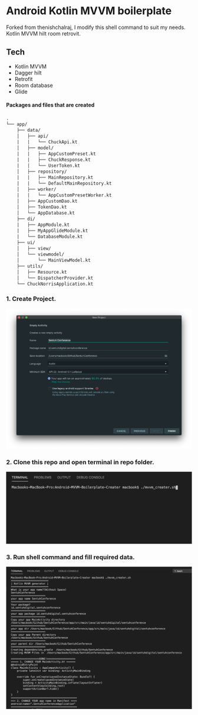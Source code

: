 # Android Kotlin MVVM boilerplate
Forked from thenishchalraj, I modify this shell command to suit my needs. Kotlin MVVM hilt room retrovit.

## Tech
- Kotlin MVVM
- Dagger hilt
- Retrofit
- Room database
- Glide

#### Packages and files that are created
```
.
└── app/
    ├── data/
    │   ├── api/
    |   |   └── ChuckApi.kt
    │   ├── model/
    |   |   ├── AppCustomPreset.kt
    |   |   ├── ChuckResponse.kt
    |   |   └── UserToken.kt
    │   ├── repository/
    |   |   ├── MainRepository.kt
    |   |   └── DefaultMainRepository.kt
    │   ├── worker/
    |   |   └── AppCustomPresetWorker.kt
    │   ├── AppCustomDao.kt
    │   ├── TokenDao.kt
    │   └── AppDatabase.kt
    ├── di/
    |   ├── AppModule.kt
    |   ├── MyAppGlideModule.kt
    |   └── DatabaseModule.kt
    ├── ui/
    │   ├── view/
    │   └── viewmodel/
    │       └── MainViewModel.kt
    ├── utils/
    │   ├── Resource.kt
    │   └── DispatcherProvider.kt
    └── ChuckNorrisApplication.kt
```

### 1. Create Project.
![Create Project](https://github.com/ekhiw/Android-MVVM-Boilerplate-Creater/blob/main/assets/sc1a.png)

### 2. Clone this repo and open terminal in repo folder.
![Create Project](https://github.com/ekhiw/Android-MVVM-Boilerplate-Creater/blob/main/assets/sc1.png)

### 3. Run shell command and fill required data.
![Create Project](https://github.com/ekhiw/Android-MVVM-Boilerplate-Creater/blob/main/assets/sc2.png)
